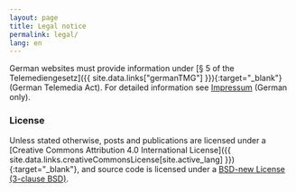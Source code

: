 ```yaml
---
layout: page
title: Legal notice
permalink: legal/
lang: en
---
```


German websites must provide information under [§ 5 of the Telemediengesetz]({{ site.data.links["germanTMG"] }}){:target="_blank"} (German Telemedia Act). For detailed information see [Impressum](/de/legal) (German only).

### License

Unless stated otherwise, posts and publications are licensed under a [Creative Commons Attribution 4.0 International License]({{ site.data.links.creativeCommonsLicense[site.active_lang] }}){:target="_blank"}, and source code is licensed under a [BSD-new License (3-clause BSD)](/license).